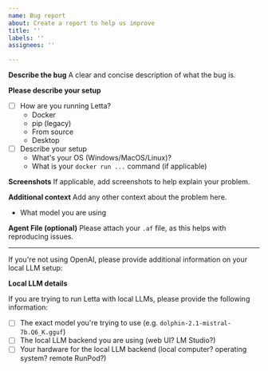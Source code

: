 ```yaml
---
name: Bug report
about: Create a report to help us improve
title: ''
labels: ''
assignees: ''

---
```


**Describe the bug**
A clear and concise description of what the bug is.

**Please describe your setup**
- [ ] How are you running Letta?
  - Docker
  - pip (legacy)
  - From source
  - Desktop
- [ ] Describe your setup
  - What's your OS (Windows/MacOS/Linux)?
  - What is your `docker run ...` command (if applicable)

**Screenshots**
If applicable, add screenshots to help explain your problem.

**Additional context**
Add any other context about the problem here.
- What model you are using

**Agent File (optional)**
Please attach your `.af` file, as this helps with reproducing issues.


---

If you're not using OpenAI, please provide additional information on your local LLM setup:

**Local LLM details**

If you are trying to run Letta with local LLMs, please provide the following information:

- [ ] The exact model you're trying to use (e.g. `dolphin-2.1-mistral-7b.Q6_K.gguf`)
- [ ] The local LLM backend you are using (web UI? LM Studio?)
- [ ] Your hardware for the local LLM backend (local computer? operating system? remote RunPod?)
